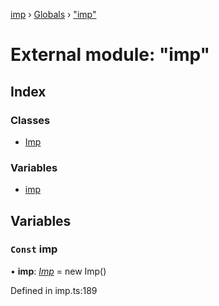 [imp](../README.md) › [Globals](../globals.md) › ["imp"](_imp_.md)

# External module: "imp"


## Index

### Classes

* [Imp](../classes/_imp_.imp.md)

### Variables

* [imp](_imp_.md#const-imp)

## Variables

### `Const` imp

• **imp**: *[Imp](../classes/_imp_.imp.md)* =  new Imp()

Defined in imp.ts:189